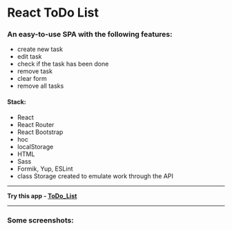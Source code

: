 # React ToDo List
### An easy-to-use SPA with the following features: 
- create new task
- edit task
- check if the task has been done
- remove task
- clear form
- remove all tasks

#### Stack:
- React
- React Router
- React Bootstrap
- hoc
- localStorage
- HTML
- Sass
- Formik, Yup, ESLint
- class Storage created to emulate work through the API

---

**Try this app - [ToDo_List](https://react-todo-list-zeta-olive.vercel.app/ "https://react-todo-list-zeta-olive.vercel.app/")**

---

### Some screenshots:


